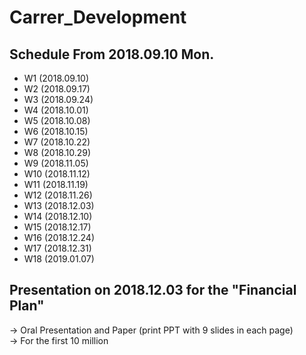 # Carrer_Development


## Schedule From 2018.09.10 Mon.
+ W1  (2018.09.10)
+ W2  (2018.09.17)
+ W3  (2018.09.24)
+ W4  (2018.10.01)
+ W5  (2018.10.08)
+ W6  (2018.10.15)
+ W7  (2018.10.22)
+ W8  (2018.10.29)
+ W9  (2018.11.05)
+ W10  (2018.11.12)
+ W11  (2018.11.19)
+ W12  (2018.11.26)
+ W13  (2018.12.03) 
+ W14  (2018.12.10)
+ W15  (2018.12.17)
+ W16  (2018.12.24)
+ W17  (2018.12.31)
+ W18  (2019.01.07)

## Presentation on 2018.12.03 for the "Financial Plan"
-> Oral Presentation and Paper (print PPT with 9 slides in each page)  
-> For the first 10 million


